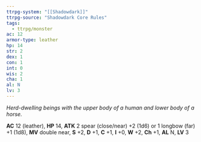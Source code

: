 ```yaml
---
ttrpg-system: "[[Shadowdark]]"
ttrpg-source: "Shadowdark Core Rules"
tags:
  - ttrpg/monster
ac: 12
armor-type: leather
hp: 14
str: 2
dex: 1
con: 1
int: 0
wis: 2
cha: 1
al: N
lv: 3
---
```


_Herd-dwelling beings with the upper body of a human and lower body of a horse._

**AC** 12 (leather), **HP** 14, **ATK** 2 spear (close/near) +2 (1d6) or 1 longbow (far) +1 (1d8), **MV** double near, **S** +2, **D** +1, **C** +1, **I** +0, **W** +2, **Ch** +1, **AL** N, **LV** 3


